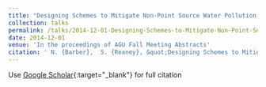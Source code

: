 ```yaml
---
title: "Designing Schemes to Mitigate Non-Point Source Water Pollution from Agriculture: The Value of High-Resolution Hydrochemical and Hydrophysical Data"
collection: talks
permalink: /talks/2014-12-01-Designing-Schemes-to-Mitigate-Non-Point-Source-Water-Pollution-from-Agriculture-The-Value-of-High-Resolution-Hydrochemical-and-Hydrophysical-Data
date: 2014-12-01
venue: 'In the proceedings of AGU Fall Meeting Abstracts'
citation: ' N. {Barber},  S. {Reaney}, &quot;Designing Schemes to Mitigate Non-Point Source Water Pollution from Agriculture: The Value of High-Resolution Hydrochemical and Hydrophysical Data.&quot; In the proceedings of AGU Fall Meeting Abstracts, 2014.'
---
```

Use [Google Scholar](https://scholar.google.com/scholar?q=Designing+Schemes+to+Mitigate+Non+Point+Source+Water+Pollution+from+Agriculture:+The+Value+of+High+Resolution+Hydrochemical+and+Hydrophysical+Data){:target="_blank"} for full citation